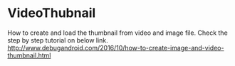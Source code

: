# VideoThubnail
How to create and load the thumbnail from video and image file.
Check the step by step tutorial on below link.
http://www.debugandroid.com/2016/10/how-to-create-image-and-video-thumbnail.html
